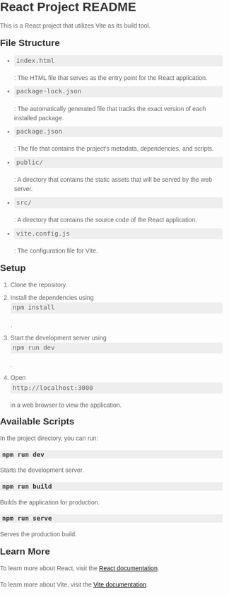 <!DOCTYPE html>
<html lang="en">
<head>
  <meta charset="UTF-8">
  <meta name="viewport" content="width=device-width, initial-scale=1.0">
  <title>React Project README</title>
  <style>
    body {
    font-family: Arial, sans-serif;
    margin: 0;
    padding: 0;
    box-sizing: border-box;
}
    h1, h2, h3, h4, h5, h6 {
        margin-top: 0;
        margin-bottom: 1rem;
        font-weight: bold;
        color: #333;
    }
    p {
        margin-top: 0;
        margin-bottom: 1rem;
        line-height: 1.5;
        color: #666;
    }
    code {
        font-family: monospace;
        background-color: #eee;
        padding: 0.1rem 0.3rem;
        border-radius: 3px;
    }
    ul {
        margin-top: 0;
        margin-bottom: 1rem;
        padding-left: 2rem;
    }
    li {
        margin-bottom: 0.5rem;
        line-height: 1.5;
        color: #666;
    }
    pre {
        font-family: monospace;
        background-color: #eee;
        padding: 1rem;
        border-radius: 3px;
        overflow-x: scroll;
    }
    code {
        display: block;
        white-space: pre-wrap;
        margin-bottom: 1rem;
        font-size: 0.9rem;
    }
  </style>
</head>
<body>
  <h1>React Project README</h1>
  <p>This is a React project that utilizes Vite as its build tool.</p>
  <h2>File Structure</h2>
  <ul>
    <li><code>index.html</code>: The HTML file that serves as the entry point for the React application.</li>
    <li><code>package-lock.json</code>: The automatically generated file that tracks the exact version of each installed package.</li>
    <li><code>package.json</code>: The file that contains the project's metadata, dependencies, and scripts.</li>
    <li><code>public/</code>: A directory that contains the static assets that will be served by the web server.</li>
    <li><code>src/</code>: A directory that contains the source code of the React application.</li>
    <li><code>vite.config.js</code>: The configuration file for Vite.</li>
  </ul>
  <h2>Setup</h2>
  <ol>
    <li>Clone the repository.</li>
    <li>Install the dependencies using <code>npm install</code>.</li>
    <li>Start the development server using <code>npm run dev</code>.</li>
    <li>Open <code>http://localhost:3000</code> in a web browser to view the application.</li>
  </ol>
  <h2>Available Scripts</h2>
  <p>In the project directory, you can run:</p>
  <h3><code>npm run dev</code></h3>
  <p>Starts the development server.</p>
  <h3><code>npm run build</code></h3>
  <p>Builds the application for production.</p>
  <h3><code>npm run serve</code></h3>
  <p>Serves the production build.</p>
  <h2>Learn More</h2>
  <p>To learn more about React, visit the <a href="https://reactjs.org/">React documentation</a>.</p>
  <p>To learn more about Vite, visit the <a href="https://vitejs.dev/">Vite documentation</a>.</p>
</body>
</html>